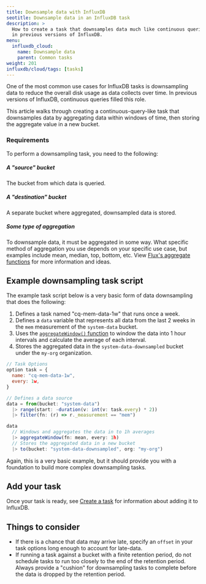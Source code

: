 ```yaml
---
title: Downsample data with InfluxDB
seotitle: Downsample data in an InfluxDB task
description: >
  How to create a task that downsamples data much like continuous queries
  in previous versions of InfluxDB.
menu:
  influxdb_cloud:
    name: Downsample data
    parent: Common tasks
weight: 201
influxdb/cloud/tags: [tasks]
---
```


One of the most common use cases for InfluxDB tasks is downsampling data to reduce
the overall disk usage as data collects over time.
In previous versions of InfluxDB, continuous queries filled this role.

This article walks through creating a continuous-query-like task that downsamples
data by aggregating data within windows of time, then storing the aggregate value in a new bucket.

### Requirements
To perform a downsampling task, you need to the following:

##### A "source" bucket
The bucket from which data is queried.

##### A "destination" bucket
A separate bucket where aggregated, downsampled data is stored.

##### Some type of aggregation
To downsample data, it must be aggregated in some way.
What specific method of aggregation you use depends on your specific use case,
but examples include mean, median, top, bottom, etc.
View [Flux's aggregate functions](/influxdb/cloud/reference/flux/stdlib/built-in/transformations/aggregates/)
for more information and ideas.

## Example downsampling task script
The example task script below is a very basic form of data downsampling that does the following:

1. Defines a task named "cq-mem-data-1w" that runs once a week.
2. Defines a `data` variable that represents all data from the last 2 weeks in the
   `mem` measurement of the `system-data` bucket.
3. Uses the [`aggregateWindow()` function](/influxdb/cloud/reference/flux/stdlib/built-in/transformations/aggregates/aggregatewindow/)
   to window the data into 1 hour intervals and calculate the average of each interval.
4. Stores the aggregated data in the `system-data-downsampled` bucket under the
   `my-org` organization.

```js
// Task Options
option task = {
  name: "cq-mem-data-1w",
  every: 1w,
}

// Defines a data source
data = from(bucket: "system-data")
  |> range(start: -duration(v: int(v: task.every) * 2))
  |> filter(fn: (r) => r._measurement == "mem")

data
  // Windows and aggregates the data in to 1h averages
  |> aggregateWindow(fn: mean, every: 1h)
  // Stores the aggregated data in a new bucket
  |> to(bucket: "system-data-downsampled", org: "my-org")
```

Again, this is a very basic example, but it should provide you with a foundation
to build more complex downsampling tasks.

## Add your task
Once your task is ready, see [Create a task](/influxdb/cloud/process-data/manage-tasks/create-task) for information about adding it to InfluxDB.

## Things to consider
- If there is a chance that data may arrive late, specify an `offset` in your
  task options long enough to account for late-data.
- If running a task against a bucket with a finite retention period, do not schedule
  tasks to run too closely to the end of the retention period.
  Always provide a "cushion" for downsampling tasks to complete before the data
  is dropped by the retention period.
